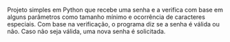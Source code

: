 Projeto simples em Python que recebe uma senha e a verifica com base em alguns parâmetros como tamanho mínimo e ocorrência de caracteres especiais.
Com base na verificação, o programa diz se a senha é válida ou não. 
Caso não seja válida, uma nova senha é solicitada.

